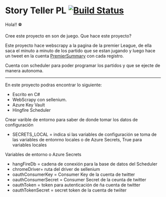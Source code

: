 # Story Teller PL [![Build Status](https://dev.azure.com/cricarbah/CriCarBa/_apis/build/status/Story%20Teller%20Master?branchName=master)](https://dev.azure.com/cricarbah/CriCarBa/_build/latest?definitionId=4&branchName=master)

Hola!! :soccer:

Cree este proyecto en son de juego. Que hace este proyecto?

Este proyecto hace webscrapy a la pagina de la premier League, de ella saca el minuto a minuto de los partido que se estan jugando y luego hace un tweet en la cuenta  [PremierSummary](https://twitter.com/PremierSummary) con cada registro.

Cuenta con scheduler para poder programar los partidos y que se ejecte de manera autonoma.

---

En este proyecto podras encontrar lo siguiente:

- Escrito en C#
- WebScrapy con sellenium. 
- Azure Key Vault
- Hingfire Scheduler

Crear varible de entorno para saber de donde tomar los datos de configuración

- SECRETS_LOCAL = indica si las variables de configuración se toma de las variables de entonrno locales o de Azure Secrets, True para variables locales

Variables de entorno o Azure Secrets

- hangFireDb = cadena de conexión para la base de datos del Scheduler
- chromeDriver= ruta del driver de sellenium
- oauthConsumerKey = Consumer Key de la cuenta de twitter
- oauthConsumerSecret = Consumer Secret de la ceunta de twitter
- oauthToken = token para autenticación de ña cuenta de twitter
- oauthTokenSecret = secret token de la cuenta de twiiter




